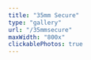 ```yaml
---
title: "35mm Secure"
type: "gallery"
url: "/35mmsecure"
maxWidth: "800x"
clickablePhotos: true
---
```

